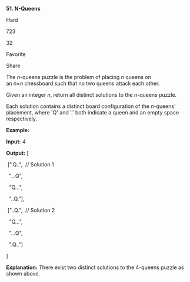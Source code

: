 **51. N-Queens**

Hard

723

32

Favorite

Share

The _n_-queens puzzle is the problem of placing _n_ queens on an _n_×_n_ chessboard such that no two queens attack each other.

Given an integer _n_, return all distinct solutions to the _n_-queens puzzle.

Each solution contains a distinct board configuration of the _n_-queens' placement, where 'Q' and '.' both indicate a queen and an empty space respectively.

**Example:**

**Input:** 4

**Output:** [

 [".Q..",  // Solution 1

  "...Q",

  "Q...",

  "..Q."],

 ["..Q.",  // Solution 2

  "Q...",

  "...Q",

  ".Q.."]

]

**Explanation:** There exist two distinct solutions to the 4-queens puzzle as shown above.
